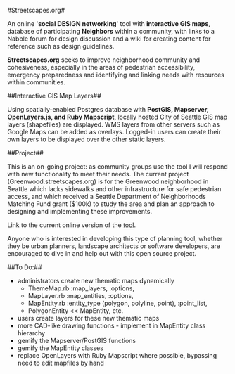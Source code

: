 #Streetscapes.org#

An online '**social DESIGN networking**' tool with **interactive GIS maps**, database of participating **Neighbors** within a community, with links to a Nabble forum for design discussion and a wiki for creating content for reference such as design guidelines.

**Streetscapes.org** seeks to improve neighborhood community and cohesiveness, especially in the areas of pedestrian accessibility, emergency preparedness and identifying and linking needs with resources within communities.


##Interactive GIS Map Layers##

Using spatially-enabled Postgres database with **PostGIS, Mapserver, OpenLayers.js, and Ruby Mapscript**, locally hosted City of Seattle GIS map layers (shapefiles) are displayed. WMS layers from other servers such as Google Maps can be added as overlays. Logged-in users can create their own layers to be displayed over the other static layers.

##Project##

This is an on-going project: as community groups use the tool I will respond with new functionality to meet their needs. The current project (Greenwood.streetscapes.org) is for the Greenwood neighborhood in Seattle which lacks sidewalks and other infrastructure for safe pedestrian access, and which received a Seattle Department of Neighborhoods Matching Fund grant ($100k) to study the area and plan an approach to designing and implementing these improvements.

Link to the current online version of the [tool](http://greenwood.streetscapes.org).

Anyone who is interested in developing this type of planning tool, whether they be urban planners, landscape architects or software developers, are encouraged to dive in and help out with this open source project.


##To Do:##

* administrators create new thematic maps dynamically
    - ThemeMap.rb  :map_layers, :options,
    - MapLayer.rb  :map_entities, :options,  
    - MapEntity.rb :entity_type (polygon, polyline, point), :point_list, 
    - PolygonEntity << MapEntity, etc.  
* users create layers for these new thematic maps
* more CAD-like drawing functions - implement in MapEntity class hierarchy
* gemify the Mapserver/PostGIS functions
* gemify the MapEntity classes
* replace OpenLayers with Ruby Mapscript where possible, bypassing need to edit mapfiles by hand

